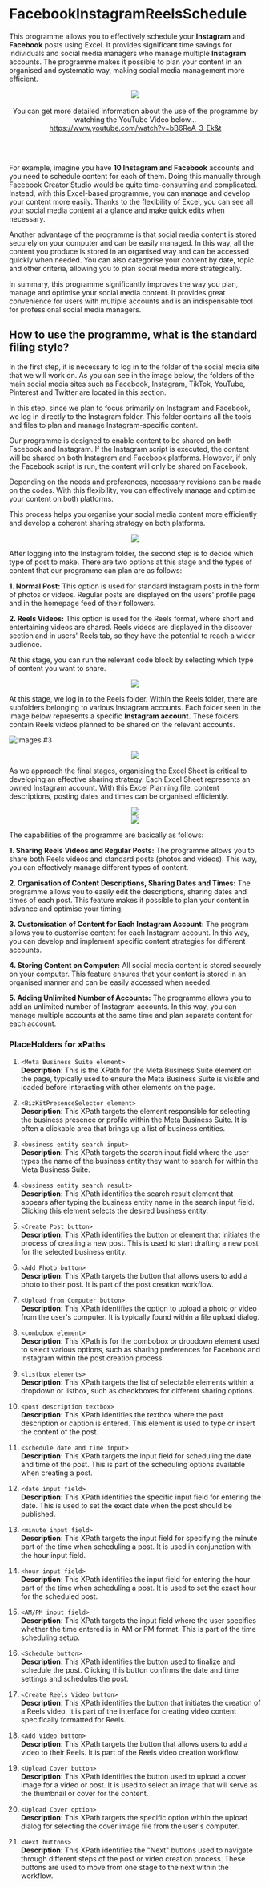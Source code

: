 # FacebookInstagramReelsSchedule

This programme allows you to effectively schedule your **Instagram** and **Facebook** posts using Excel. It provides significant time savings for individuals and social media managers who manage multiple **Instagram** accounts. The programme makes it possible to plan your content in an organised and systematic way, making social media management more efficient.



<div align="center">
  <img src="https://github.com/KrmKaplann/InstagramReelsSchedule/assets/172985380/c968e090-77e0-4972-a2d0-b6e9efe15cab">
</div>

<br>

<div align="center">
  You can get more detailed information about the use of the programme by watching the YouTube Video below...
  <br>
  <a href="https://www.youtube.com/watch?v=bB6ReA-3-Ek&t">https://www.youtube.com/watch?v=bB6ReA-3-Ek&t</a>
</div>

<br><br>

For example, imagine you have **10 Instagram and Facebook** accounts and you need to schedule content for each of them. Doing this manually through Facebook Creator Studio would be quite time-consuming and complicated. Instead, with this Excel-based programme, you can manage and develop your content more easily. Thanks to the flexibility of Excel, you can see all your social media content at a glance and make quick edits when necessary.

Another advantage of the programme is that social media content is stored securely on your computer and can be easily managed. In this way, all the content you produce is stored in an organised way and can be accessed quickly when needed. You can also categorise your content by date, topic and other criteria, allowing you to plan social media more strategically.

In summary, this programme significantly improves the way you plan, manage and optimise your social media content. It provides great convenience for users with multiple accounts and is an indispensable tool for professional social media managers.

## How to use the programme, what is the standard filing style?

In the first step, it is necessary to log in to the folder of the social media site that we will work on. As you can see in the image below, the folders of the main social media sites such as Facebook, Instagram, TikTok, YouTube, Pinterest and Twitter are located in this section.

In this step, since we plan to focus primarily on Instagram and Facebook, we log in directly to the Instagram folder. This folder contains all the tools and files to plan and manage Instagram-specific content.

Our programme is designed to enable content to be shared on both Facebook and Instagram. If the Instagram script is executed, the content will be shared on both Instagram and Facebook platforms. However, if only the Facebook script is run, the content will only be shared on Facebook.

Depending on the needs and preferences, necessary revisions can be made on the codes. With this flexibility, you can effectively manage and optimise your content on both platforms.

This process helps you organise your social media content more efficiently and develop a coherent sharing strategy on both platforms.

<div align="center">
  <img src="https://github.com/KrmKaplann/InstagramReelsSchedule/assets/172985380/92f59f09-8ff0-4bb9-949c-3cfee6368e7b">
</div>


After logging into the Instagram folder, the second step is to decide which type of post to make. There are two options at this stage and the types of content that our programme can plan are as follows:

**1. Normal Post:** This option is used for standard Instagram posts in the form of photos or videos. Regular posts are displayed on the users' profile page and in the homepage feed of their followers.

**2. Reels Videos:** This option is used for the Reels format, where short and entertaining videos are shared. Reels videos are displayed in the discover section and in users' Reels tab, so they have the potential to reach a wider audience.

At this stage, you can run the relevant code block by selecting which type of content you want to share.

<div align="center">
  <img src="https://github.com/KrmKaplann/InstagramReelsSchedule/assets/172985380/3e7cc6ed-6ec7-44bd-978c-3ab1e2d6bf4b">
</div>

At this stage, we log in to the Reels folder. Within the Reels folder, there are subfolders belonging to various Instagram accounts. Each folder seen in the image below represents a specific **Instagram account.** These folders contain Reels videos planned to be shared on the relevant accounts.

![Images #3](https://github.com/KrmKaplann/InstagramReelsSchedule/assets/172985380/7ee506a8-5ae0-4f8f-a9ec-5a37f24f35ef)


<div align="center">
  <img src="https://github.com/KrmKaplann/InstagramReelsSchedule/assets/172985380/5fe8b467-0c61-4c22-a7ab-2343f8009617">
</div>

As we approach the final stages, organising the Excel Sheet is critical to developing an effective sharing strategy. Each Excel Sheet represents an owned Instagram account. With this Excel Planning file, content descriptions, posting dates and times can be organised efficiently.

<div align="center">
  <img src="https://github.com/KrmKaplann/InstagramReelsSchedule/assets/172985380/7f898840-24e4-473e-9472-239ea6b11288">
  <br>
</div>

<div align="center">
  <img src="https://github.com/KrmKaplann/InstagramReelsSchedule/assets/172985380/a2b5b66a-c4d4-416c-ae56-958fb4fa6311">
  <br>
</div>

The capabilities of the programme are basically as follows:

**1. Sharing Reels Videos and Regular Posts:** The programme allows you to share both Reels videos and standard posts (photos and videos). This way, you can effectively manage different types of content.

**2. Organisation of Content Descriptions, Sharing Dates and Times:** The programme allows you to easily edit the descriptions, sharing dates and times of each post. This feature makes it possible to plan your content in advance and optimise your timing.

**3. Customisation of Content for Each Instagram Account:** The program allows you to customise content for each Instagram account. In this way, you can develop and implement specific content strategies for different accounts.

**4. Storing Content on Computer:** All social media content is stored securely on your computer. This feature ensures that your content is stored in an organised manner and can be easily accessed when needed.

**5. Adding Unlimited Number of Accounts:** The programme allows you to add an unlimited number of Instagram accounts. In this way, you can manage multiple accounts at the same time and plan separate content for each account.

### PlaceHolders for xPaths

1. `<Meta Business Suite element>`  
   **Description**: This is the XPath for the Meta Business Suite element on the page, typically used to ensure the Meta Business Suite is visible and loaded before interacting with other elements on the page.

2. `<BizKitPresenceSelector element>`  
   **Description**: This XPath targets the element responsible for selecting the business presence or profile within the Meta Business Suite. It is often a clickable area that brings up a list of business entities.

3. `<business entity search input>`  
   **Description**: This XPath targets the search input field where the user types the name of the business entity they want to search for within the Meta Business Suite.

4. `<business entity search result>`  
   **Description**: This XPath identifies the search result element that appears after typing the business entity name in the search input field. Clicking this element selects the desired business entity.

5. `<Create Post button>`  
   **Description**: This XPath identifies the button or element that initiates the process of creating a new post. This is used to start drafting a new post for the selected business entity.

6. `<Add Photo button>`  
   **Description**: This XPath targets the button that allows users to add a photo to their post. It is part of the post creation workflow.

7. `<Upload from Computer button>`  
   **Description**: This XPath identifies the option to upload a photo or video from the user's computer. It is typically found within a file upload dialog.

8. `<combobox element>`  
   **Description**: This XPath is for the combobox or dropdown element used to select various options, such as sharing preferences for Facebook and Instagram within the post creation process.

9. `<listbox elements>`  
   **Description**: This XPath targets the list of selectable elements within a dropdown or listbox, such as checkboxes for different sharing options.

10. `<post description textbox>`  
    **Description**: This XPath identifies the textbox where the post description or caption is entered. This element is used to type or insert the content of the post.

11. `<schedule date and time input>`  
    **Description**: This XPath targets the input field for scheduling the date and time of the post. This is part of the scheduling options available when creating a post.

12. `<date input field>`  
    **Description**: This XPath identifies the specific input field for entering the date. This is used to set the exact date when the post should be published.

13. `<minute input field>`  
    **Description**: This XPath targets the input field for specifying the minute part of the time when scheduling a post. It is used in conjunction with the hour input field.

14. `<hour input field>`  
    **Description**: This XPath identifies the input field for entering the hour part of the time when scheduling a post. It is used to set the exact hour for the scheduled post.

15. `<AM/PM input field>`  
    **Description**: This XPath targets the input field where the user specifies whether the time entered is in AM or PM format. This is part of the time scheduling setup.

16. `<Schedule button>`  
    **Description**: This XPath identifies the button used to finalize and schedule the post. Clicking this button confirms the date and time settings and schedules the post.

17. `<Create Reels Video button>`  
    **Description**: This XPath identifies the button that initiates the creation of a Reels video. It is part of the interface for creating video content specifically formatted for Reels.

18. `<Add Video button>`  
    **Description**: This XPath targets the button that allows users to add a video to their Reels. It is part of the Reels video creation workflow.

19. `<Upload Cover button>`  
    **Description**: This XPath identifies the button used to upload a cover image for a video or post. It is used to select an image that will serve as the thumbnail or cover for the content.

20. `<Upload Cover option>`  
    **Description**: This XPath targets the specific option within the upload dialog for selecting the cover image file from the user's computer.

21. `<Next buttons>`  
    **Description**: This XPath identifies the "Next" buttons used to navigate through different steps of the post or video creation process. These buttons are used to move from one stage to the next within the workflow.

